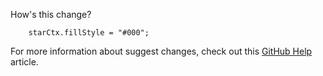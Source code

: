 How's this change? 

```suggestion
    starCtx.fillStyle = "#000";
```
For more information about suggest changes, check out this [GitHub Help](https://help.github.com/articles/incorporating-feedback-in-your-pull-request) article.